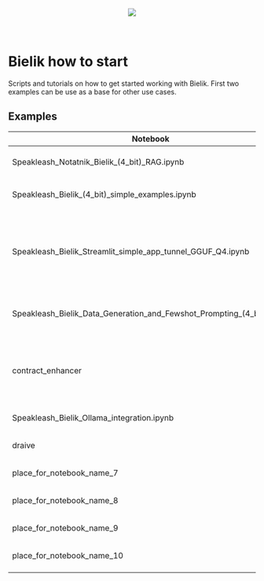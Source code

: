 <h1 align="center">
<img src="https://huggingface.co/speakleash/Bielik-7B-Instruct-v0.1/raw/main/speakleash_cyfronet.png">
</h1><br>

# Bielik how to start
Scripts and tutorials on how to get started working with Bielik.
First two examples can be use as a base for other use cases.

## Examples

| Notebook                                                              | Category                            | Description                                                                            |
|-----------------------------------------------------------------------|-------------------------------------| -------------------------------------------------------------------------------------- |
| Speakleash_Notatnik_Bielik_(4_bit)_RAG.ipynb                          | RAG with HuggingFace transformers   | description_1                                                                          |
| Speakleash_Bielik_(4_bit)_simple_examples.ipynb                       | Work with text, docs, inference     | description_2                                                                          |
| Speakleash_Bielik_Streamlit_simple_app_tunnel_GGUF_Q4.ipynb           | Inference with streaming            | Simple Streamlit app with streaming from quantized Bielik (GGUF Q4) on collab with tunnel
| Speakleash_Bielik_Data_Generation_and_Fewshot_Prompting_(4_bit).ipynb | Data Generation, Few-shot prompting | description_3                                                                          |
| contract_enhancer                                                     | RAG for contract enhancement        | Bielik will show you how to improve your contracts based on your own contract library. |
| Speakleash_Bielik_Ollama_integration.ipynb                            | Inference                           | Ollama CLI/API tutorial                                                                |
| draive                                                                | Inference using draive lib          | description_5                                                                          |
| place_for_notebook_name_7                                             | e.g. fine-tuning                    | description_7                                                                          |
| place_for_notebook_name_8                                             | e.g. RAG, function calling          | description_8                                                                          |
| place_for_notebook_name_9                                             | e.g. prefix, prompting              | description_9                                                                          |
| place_for_notebook_name_10                                            | e.g. data generation, fine-tuning   | description_10                                                                         |
